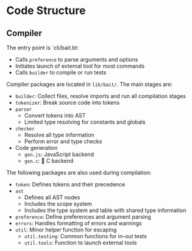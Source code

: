 # Code Structure
## Compiler
The entry point is `cli/bait.bt:
- Calls `preference` to parse arguments and options
- Initiates launch of external tool for most commands
- Calls `builder` to compile or run tests

Compiler packages are located in `lib/bait/`. The main stages are:
- `builder`: Collect files, resolve imports and run all compilation stages
- `tokenizer`: Break source code into tokens
- `parser`
  - Convert tokens into AST
  - Limited type resolving for constants and globals
- `checker`
  - Resolve all type information
  - Perform error and type checks
- Code generation
  - `gen.js`: JavaScript backend
  - `gen.c`: :construction: C backend

The following packages are also used during compilation:
- `token`: Defines tokens and their precedence
- `ast`
  - Defines all AST nodes
  - Includes the scope system
  - Includes the type system and table with shared type information
- `preference`: Define preferences and argument parsing
- `errors`: Handles formatting of errors and warnings
- `util`: Minor helper function for escaping
  - `util.testing`: Common functions for in-out tests
  - `util.tools`: Function to launch external tools
